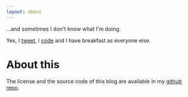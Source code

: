 ```yaml
---
layout: about
---
```


...and sometimes I don't know what I'm doing.

Yes, I [tweet](https://twitter.com/mikengine), I [code](https://github.com/mikengine) and I have breakfast as everyone else.

# About this
The license and the source code of this blog are available in my [github repo](https://github.com/mikengine/mikengine.github.io).
